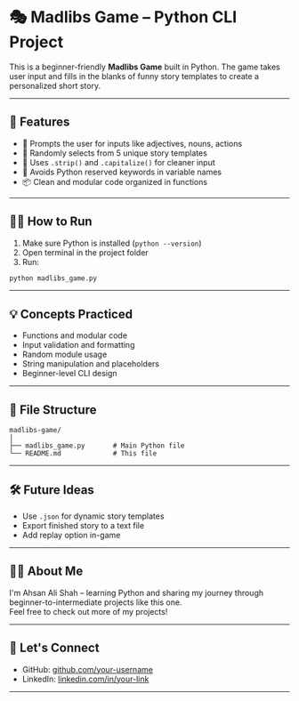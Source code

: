 
# 🎭 Madlibs Game – Python CLI Project

This is a beginner-friendly **Madlibs Game** built in Python. The game takes user input and fills in the blanks of funny story templates to create a personalized short story.

---

## 🚀 Features

- 🎨 Prompts the user for inputs like adjectives, nouns, actions
- 🔁 Randomly selects from 5 unique story templates
- 🧹 Uses `.strip()` and `.capitalize()` for cleaner input
- 🧠 Avoids Python reserved keywords in variable names
- 📦 Clean and modular code organized in functions

---

## 🧑‍💻 How to Run

1. Make sure Python is installed (`python --version`)
2. Open terminal in the project folder
3. Run:

```bash
python madlibs_game.py
```

---

## 💡 Concepts Practiced

- Functions and modular code
- Input validation and formatting
- Random module usage
- String manipulation and placeholders
- Beginner-level CLI design

---

## 📁 File Structure

```
madlibs-game/
│
├── madlibs_game.py       # Main Python file
└── README.md             # This file
```

---

## 🛠️ Future Ideas

- Use `.json` for dynamic story templates
- Export finished story to a text file
- Add replay option in-game

---

## 🧑‍🎓 About Me

I'm Ahsan Ali Shah – learning Python and sharing my journey through beginner-to-intermediate projects like this one.  
Feel free to check out more of my projects!

---

## 🔗 Let's Connect

- GitHub: [github.com/your-username](https://github.com/codexahsan)
- LinkedIn: [linkedin.com/in/your-link](https://linkedin.com/in/codexahsan)

----
